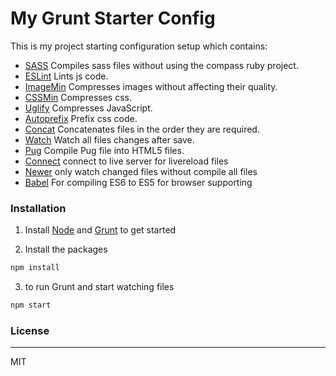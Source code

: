 # My Grunt Starter Config

This is my project starting configuration setup which contains: 

  - [SASS](https://github.com/sindresorhus/grunt-sass) Compiles sass files without using the compass ruby project.
  - [ESLint](https://github.com/sindresorhus/grunt-eslint) Lints js code.
  - [ImageMin](https://github.com/gruntjs/grunt-contrib-imagemin) Compresses images without affecting their quality.
  - [CSSMin](https://github.com/gruntjs/grunt-contrib-cssmin) Compresses css.
  - [Uglify](https://github.com/gruntjs/grunt-contrib-uglify) Compresses JavaScript.
  - [Autoprefix](https://github.com/less/less-plugin-autoprefix) Prefix css code.
  - [Concat](https://github.com/gruntjs/grunt-contrib-concat) Concatenates files in the order they are required.
  - [Watch](https://github.com/gruntjs/grunt-contrib-watch) Watch all files changes after save.
  - [Pug](https://github.com/gruntjs/grunt-contrib-pug) Compile Pug file into HTML5 files.
  - [Connect](https://github.com/gruntjs/grunt-contrib-connect) connect to live server for livereload files
  - [Newer](https://github.com/tschaub/grunt-newer) only watch changed files without compile all files
  - [Babel](https://github.com/babel/grunt-babel) For compiling ES6 to ES5 for browser supporting


### Installation

1. Install [Node](https://nodejs.org/) and  [Grunt](http://gruntjs.com/getting-started) to get started

2. Install the packages
```sh
npm install
```

3. to run Grunt and start watching files
```sh
npm start
```

### License
----

MIT
